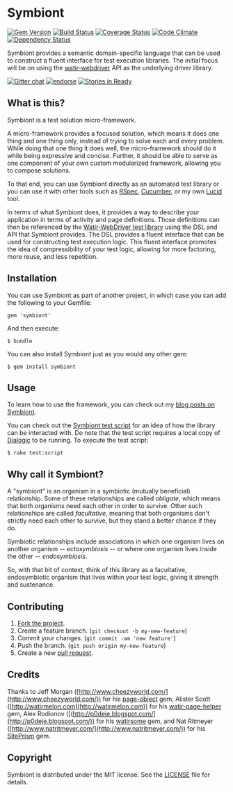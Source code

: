 # Symbiont

[![Gem Version](https://badge.fury.io/rb/symbiont.svg)](http://badge.fury.io/rb/symbiont)
[![Build Status](https://secure.travis-ci.org/jnyman/symbiont.png)](http://travis-ci.org/jnyman/symbiont)
[![Coverage Status](https://coveralls.io/repos/jnyman/symbiont/badge.png?branch=master)](https://coveralls.io/r/jnyman/symbiont?branch=master)
[![Code Climate](https://codeclimate.com/github/jnyman/symbiont.png)](https://codeclimate.com/github/jnyman/symbiont)
[![Dependency Status](https://gemnasium.com/jnyman/symbiont.png)](https://gemnasium.com/jnyman/symbiont)

Symbiont provides a semantic domain-specific language that can be used to construct a fluent interface for test execution libraries. The initial focus will be on using the [watir-webdriver](https://github.com/watir/watir-webdriver) API as the underlying driver library.

[![Gitter chat](https://badges.gitter.im/jnyman/symbiont.png)](https://gitter.im/jnyman/symbiont)
[![endorse](https://api.coderwall.com/jnyman/endorsecount.png)](https://coderwall.com/jnyman)
[![Stories in Ready](https://badge.waffle.io/jnyman/symbiont.png?label=ready&title=Ready)](https://waffle.io/jnyman/symbiont)


## What is this?

Symbiont is a test solution micro-framework.

A micro-framework provides a focused solution, which means it does one thing and one thing only, instead of trying to solve each and every problem. While doing that one thing it does well, the micro-framework should do it while being expressive and concise. Further, it should be able to serve as one component of your own custom modularized framework, allowing you to compose solutions.

To that end, you can use Symbiont directly as an automated test library or you can use it with other tools such as [RSpec](http://rspec.info/), [Cucumber](http://cukes.info/), or my own [Lucid](https://github.com/jnyman/lucid) tool.

In terms of what Symbiont does, it provides a way to describe your application in terms of activity and page definitions. Those definitions can then be referenced by the [Watir-WebDriver test library](https://github.com/watir/watir-webdriver) using the DSL and API that Symbiont provides. The DSL provides a fluent interface that can be used for constructing test execution logic. This fluent interface promotes the idea of compressibility of your test logic, allowing for more factoring, more reuse, and less repetition.


## Installation

You can use Symbiont as part of another project, in which case you can add the following to your Gemfile:

    gem 'symbiont'

And then execute:

    $ bundle

You can also install Symbiont just as you would any other gem:

    $ gem install symbiont

## Usage

To learn how to use the framework, you can check out my [blog posts on Symbiont](http://testerstories.com/category/symbiont/).

You can check out the [Symbiont test script](https://github.com/jnyman/symbiont/blob/master/test/symbiont-script.rb) for an idea of how the library can be interacted with. Do note that the test script requires a local copy of [Dialogic](https://github.com/jnyman/dialogic) to be running. To execute the test script:

    $ rake test:script

## Why call it Symbiont?

A "symbiont" is an organism in a symbiotic (mutually beneficial) relationship. Some of these relationships are called _obligate_, which means that both organisms need each other in order to survive. Other such relationships are called _facultative_, meaning that both organisms don't strictly need each other to survive, but they stand a better chance if they do.

Symbiotic relationships include associations in which one organism lives on another organism -- _ectosymbiosis_ -- or where one organism lives inside the other -- _endosymbiosis_.

So, with that bit of context, think of this library as a facultative, endosymbiotic organism that lives within your test logic, giving it strength and sustenance.

## Contributing

1. [Fork the project](http://gun.io/blog/how-to-github-fork-branch-and-pull-request/).
2. Create a feature branch. (`git checkout -b my-new-feature`)
3. Commit your changes. (`git commit -am 'new feature'`)
4. Push the branch. (`git push origin my-new-feature`)
5. Create a new [pull request](https://help.github.com/articles/using-pull-requests).

## Credits

Thanks to Jeff Morgan ([http://www.cheezyworld.com/](http://www.cheezyworld.com/)) for his [page-object](https://github.com/cheezy/page-object) gem, Alister Scott ([http://watirmelon.com](http://watirmelon.com)) for his [watir-page-helper](https://github.com/alisterscott/watir-page-helper) gem, Alex Rodionov ([(http://p0deje.blogspot.com/](http://p0deje.blogspot.com/)) for his [watirsome](https://github.com/p0deje/watirsome) gem, and Nat Ritmeyer ([http://www.natritmeyer.com/](http://www.natritmeyer.com/)) for his [SitePrism](https://github.com/natritmeyer/site_prism/) gem.

## Copyright

Symbiont is distributed under the MIT license. See the [LICENSE](https://github.com/jnyman/symbiont/blob/master/LICENSE.txt) file for details.

